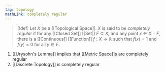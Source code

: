 ```yaml
---
tag: topology
mathLink: completely regular
---
```

>[!def]
Let $X$ be a [[Topological Space]]. $X$ is said to be *completely regular* if for any [[Closed Set]] [[Set]] $F\subseteq X$, and any point $x\in X-F$, there is a [[Continuous]] [[Function]] $f:X \rightarrow \mathbb{R}$ such that $f(x)=1$ and $f(y)=0$ for all $y\in F$.

1. [[Urysohn's Lemma]] implies that [[Metric Space]]s are completely regular
2. [[Discrete Topology]] is completely regular

